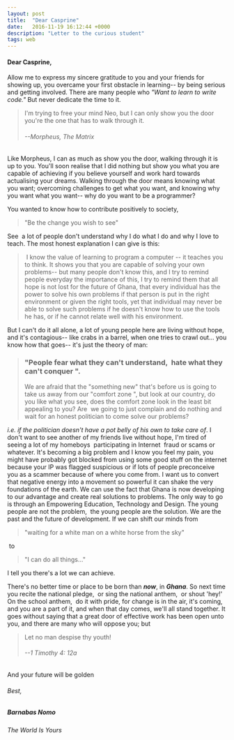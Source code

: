 ```yaml
---
layout: post
title:  "Dear Casprine"
date:   2016-11-19 16:12:44 +0000
description: "Letter to the curious student"
tags: web
---
```


#### Dear Casprine,
Allow me to express my sincere gratitude to you and your friends for showing up, you overcame your first obstacle in learning-- by being serious and getting involved.
There are many people who _"Want to learn to write code."_ But never dedicate the time to it.

>I'm trying to free your mind Neo, but I can only show you the door
>you're the one that has to walk through it.
>
> ######    --Morpheus, The Matrix

Like Morpheus, I can as much as show you the door, walking through it is up to you. You'll soon realise that I did nothing but show you what you are capable of achieving if you believe yourself and work hard towards actualising your dreams.
Walking through the door means knowing what you want; overcoming challenges to get what you want, and knowing why you want what you want-- why do you want to be a programmer?

You wanted to know how to contribute positively to society,

>"Be the change you wish to see"

See  a lot of people don't understand why I do what I do and why I love to teach. The most honest explanation I can give is this:

> I know the value of learning to program a computer -- it teaches you to think. It shows you that you are capable of solving your own problems-- but many people don't know this, and I try to remind people everyday the importance of this, I try to remind them that all hope is not lost for the future of Ghana, that every individual has the power to solve his own problems if that person is put in the right environment or given the right tools, yet that individual may never be able to solve such problems if he doesn't know how to use the tools he has, or if he cannot relate well with his environment. 

But I can't do it all alone, a lot of young people here are living without hope, and it's contagious-- like crabs in a barrel, when one tries to crawl out... you know how that goes-- it's just the theory of man: 

> ### "People fear what they can't understand,  hate what they can't conquer ". 
> We are afraid that the "something new" that's before us is going to take us away from our "comfort zone ", but look at our country, do you like what you see, does the comfort zone look in the least bit appealing to you? Are  we going to just complain and do nothing and wait for an honest politician to come solve our problems?

_i.e. if the politician doesn't have a pot belly of his own to take care of_. I don't want to see another of my friends live without hope, I'm tired of seeing a lot of my homeboys  participating in Internet  fraud or scams or whatever. It's becoming a big problem and I know you feel my pain, you might have probably got blocked from using some good stuff on the internet because your IP was flagged suspicious or if lots of people preconceive you as a scammer because of where you come from. I want us to convert that negative energy into a movement so powerful it can shake the very foundations of the earth. We can use the fact that Ghana is now developing to our advantage and create real solutions to problems. The only way to go is through an Empowering Education, Technology and Design. The young people are not the problem,  the young people are the solution. We are the past and the future of development. If we can shift our minds from 
> "waiting for a white man on a white horse from the sky"

 to 
> "I can do all things..."

I tell you there's a lot we can achieve.

There's no better time or place to be born than _**now**_, in _**Ghana**_. So next time you recite the national pledge,  or sing the national anthem,  or shout 'hey!' On the school anthem,  do it with pride, for change is in the air, it's coming, and you are a part of it, and when that day comes, we'll all stand together.
It goes without saying that a great door of effective work has been open unto you, and there are many who will oppose you; but
>   Let no man despise thy youth! 
>###### --1 Timothy 4: 12a

And your future will be golden

###### Best,
##### Barnabas Nomo
###### _The World Is Yours_
